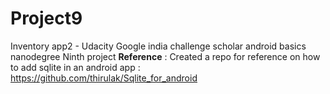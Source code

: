 # Project9
Inventory app2 - Udacity Google india challenge scholar android basics nanodegree Ninth project
**Reference** : Created a repo for reference on how to add sqlite in an android app :
https://github.com/thirulak/Sqlite_for_android
